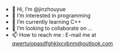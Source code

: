 - 👋 Hi, I’m @jinzhouyue
- 👀 I’m interested in programming
- 🌱 I’m currently learning C++
- 💞️ I’m looking to collaborate on ...
- 📫 How to reach me : E-mail me at qwertuiopasdfghklxcvbnm@outlook.com

<!---
jinzhouyue/jinzhouyue is a ✨ special ✨ repository because its `README.md` (this file) appears on your GitHub profile.
You can click the Preview link to take a look at your changes.
--->

